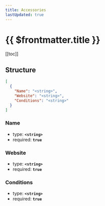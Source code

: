 ```yaml
---
title: Accessories
lastUpdated: true
---
```


# {{ $frontmatter.title }}

[[toc]]

## Structure

```json
[
  {
    "Name": "<string>",
    "Website": "<string>",
    "Conditions": "<string>"
  }
]
```

### Name

- type: **`<string>`**
- required: **`true`**

### Website

- type: **`<string>`**
- required: **`true`**

### Conditions

- type: **`<string>`**
- required: **`true`**
